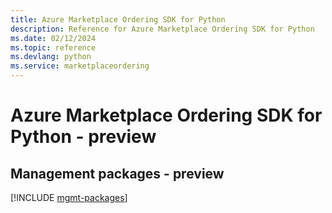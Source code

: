 ```yaml
---
title: Azure Marketplace Ordering SDK for Python
description: Reference for Azure Marketplace Ordering SDK for Python
ms.date: 02/12/2024
ms.topic: reference
ms.devlang: python
ms.service: marketplaceordering
---
```

# Azure Marketplace Ordering SDK for Python - preview

## Management packages - preview
[!INCLUDE [mgmt-packages](marketplace-ordering-mgmt-index.md)]